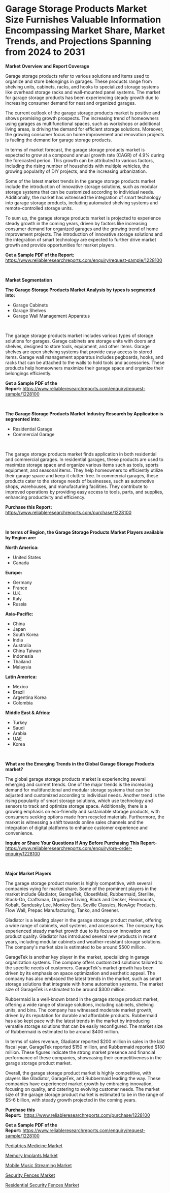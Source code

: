 <p><h1>Garage Storage Products Market Size Furnishes Valuable Information Encompassing Market Share, Market Trends, and Projections Spanning from 2024 to 2031</h1></p><p><strong>Market Overview and Report Coverage</strong></p>
<p><p>Garage storage products refer to various solutions and items used to organize and store belongings in garages. These products range from shelving units, cabinets, racks, and hooks to specialized storage systems like overhead storage racks and wall-mounted panel systems. The market for garage storage products has been experiencing steady growth due to increasing consumer demand for neat and organized garages.</p><p>The current outlook of the garage storage products market is positive and shows promising growth prospects. The increasing trend of homeowners using garages as multifunctional spaces, such as workshops or additional living areas, is driving the demand for efficient storage solutions. Moreover, the growing consumer focus on home improvement and renovation projects is fueling the demand for garage storage products.</p><p>In terms of market forecast, the garage storage products market is expected to grow at a compound annual growth rate (CAGR) of 4.9% during the forecasted period. This growth can be attributed to various factors, including the rising number of households with multiple vehicles, the growing popularity of DIY projects, and the increasing urbanization.</p><p>Some of the latest market trends in the garage storage products market include the introduction of innovative storage solutions, such as modular storage systems that can be customized according to individual needs. Additionally, the market has witnessed the integration of smart technology into garage storage products, including automated shelving systems and remote-controlled storage units.</p><p>To sum up, the garage storage products market is projected to experience steady growth in the coming years, driven by factors like increasing consumer demand for organized garages and the growing trend of home improvement projects. The introduction of innovative storage solutions and the integration of smart technology are expected to further drive market growth and provide opportunities for market players.</p></p>
<p><strong>Get a Sample PDF of the Report:</strong> <a href="https://www.reliableresearchreports.com/enquiry/request-sample/1228100">https://www.reliableresearchreports.com/enquiry/request-sample/1228100</a></p>
<p>&nbsp;</p>
<p><strong>Market Segmentation</strong></p>
<p><strong>The Garage Storage Products Market Analysis by types is segmented into:</strong></p>
<p><ul><li>Garage Cabinets</li><li>Garage Shelves</li><li>Garage Wall Management Apparatus</li></ul></p>
<p>&nbsp;</p>
<p><p>The garage storage products market includes various types of storage solutions for garages. Garage cabinets are storage units with doors and shelves, designed to store tools, equipment, and other items. Garage shelves are open shelving systems that provide easy access to stored items. Garage wall management apparatus includes pegboards, hooks, and racks that can be attached to the walls to hold tools and accessories. These products help homeowners maximize their garage space and organize their belongings efficiently.</p></p>
<p><strong>Get a Sample PDF of the Report:</strong>&nbsp;<a href="https://www.reliableresearchreports.com/enquiry/request-sample/1228100">https://www.reliableresearchreports.com/enquiry/request-sample/1228100</a></p>
<p>&nbsp;</p>
<p><strong>The Garage Storage Products Market Industry Research by Application is segmented into:</strong></p>
<p><ul><li>Residential Garage</li><li>Commercial Garage</li></ul></p>
<p>&nbsp;</p>
<p><p>The garage storage products market finds application in both residential and commercial garages. In residential garages, these products are used to maximize storage space and organize various items such as tools, sports equipment, and seasonal items. They help homeowners to efficiently utilize their garage space and keep it clutter-free. In commercial garages, these products cater to the storage needs of businesses, such as automotive shops, warehouses, and manufacturing facilities. They contribute to improved operations by providing easy access to tools, parts, and supplies, enhancing productivity and efficiency.</p></p>
<p><strong>Purchase this Report:</strong>&nbsp; <a href="https://www.reliableresearchreports.com/purchase/1228100">https://www.reliableresearchreports.com/purchase/1228100</a></p>
<p>&nbsp;</p>
<p><strong>In terms of Region, the Garage Storage Products Market Players available by Region are:</strong></p>
<p>
    <p> <strong> North America: </strong>
        <ul>
            <li>United States</li>
            <li>Canada</li>
        </ul>
        </p> 
    <p> <strong> Europe: </strong>
        <ul>
            <li>Germany</li>
            <li>France</li>
            <li>U.K.</li>
            <li>Italy</li>
            <li>Russia</li>
        </ul>
        </p> 
    <p> <strong> Asia-Pacific: </strong>
        <ul>
            <li>China</li>
            <li>Japan</li>
            <li>South Korea</li>
            <li>India</li>
            <li>Australia</li>
            <li>China Taiwan</li>
            <li>Indonesia</li>
            <li>Thailand</li>
            <li>Malaysia</li>
        </ul>
        </p> 
    <p> <strong> Latin America: </strong>
        <ul>
            <li>Mexico</li>
            <li>Brazil</li>
            <li>Argentina Korea</li>
            <li>Colombia</li>
        </ul>
        </p> 
    <p> <strong> Middle East & Africa: </strong>
        <ul>
            <li>Turkey</li>
            <li>Saudi</li>
            <li>Arabia</li>
            <li>UAE</li>
            <li>Korea</li>
        </ul>
    </p>
    </p>
<p>&nbsp;</p>
<p><strong>What are the Emerging Trends in the Global Garage Storage Products market?</strong></p>
<p><p>The global garage storage products market is experiencing several emerging and current trends. One of the major trends is the increasing demand for multifunctional and modular storage systems that can be adjusted and customized according to individual needs. Another trend is the rising popularity of smart storage solutions, which use technology and sensors to track and optimize storage space. Additionally, there is a growing emphasis on eco-friendly and sustainable storage products, with consumers seeking options made from recycled materials. Furthermore, the market is witnessing a shift towards online sales channels and the integration of digital platforms to enhance customer experience and convenience.</p></p>
<p><strong>Inquire or Share Your Questions If Any Before Purchasing This Report</strong>- <a href="https://www.reliableresearchreports.com/enquiry/pre-order-enquiry/1228100">https://www.reliableresearchreports.com/enquiry/pre-order-enquiry/1228100</a></p>
<p>&nbsp;</p>
<p><strong>Major Market Players</strong></p>
<p><p>The garage storage product market is highly competitive, with several companies vying for market share. Some of the prominent players in the market include Gladiator, GarageTek, ClosetMaid, Rubbermaid, Sterilite, Stack-On, Craftsman, Organized Living, Black and Decker, Fleximounts, Kobalt, Sandusky Lee, Monkey Bars, Seville Classics, NewAge Products, Flow Wall, Prepac Manufacturing, Tanko, and Greener. </p><p>Gladiator is a leading player in the garage storage product market, offering a wide range of cabinets, wall systems, and accessories. The company has experienced steady market growth due to its focus on innovation and product quality. Gladiator has introduced several new products in recent years, including modular cabinets and weather-resistant storage solutions. The company's market size is estimated to be around $500 million.</p><p>GarageTek is another key player in the market, specializing in garage organization systems. The company offers customized solutions tailored to the specific needs of customers. GarageTek's market growth has been driven by its emphasis on space optimization and aesthetic appeal. The company has also embraced the latest trends in the market, such as smart storage solutions that integrate with home automation systems. The market size of GarageTek is estimated to be around $300 million.</p><p>Rubbermaid is a well-known brand in the garage storage product market, offering a wide range of storage solutions, including cabinets, shelving units, and bins. The company has witnessed moderate market growth, driven by its reputation for durable and affordable products. Rubbermaid has also kept pace with the latest trends in the market by introducing versatile storage solutions that can be easily reconfigured. The market size of Rubbermaid is estimated to be around $400 million.</p><p>In terms of sales revenue, Gladiator reported $200 million in sales in the last fiscal year, GarageTek reported $150 million, and Rubbermaid reported $180 million. These figures indicate the strong market presence and financial performance of these companies, showcasing their competitiveness in the garage storage product market.</p><p>Overall, the garage storage product market is highly competitive, with players like Gladiator, GarageTek, and Rubbermaid leading the way. These companies have experienced market growth by embracing innovation, focusing on quality, and catering to evolving customer needs. The market size of the garage storage product market is estimated to be in the range of $5-6 billion, with steady growth projected in the coming years.</p></p>
<p><strong>Purchase this Report:</strong>&nbsp;&nbsp;<a href="https://www.reliableresearchreports.com/purchase/1228100">https://www.reliableresearchreports.com/purchase/1228100</a></p>
<p></p>
<p><strong>Get a Sample PDF of the Report:</strong>&nbsp;<a href="https://www.reliableresearchreports.com/enquiry/request-sample/1228100">https://www.reliableresearchreports.com/enquiry/request-sample/1228100</a></p>
<p><p><a href="https://medium.com/@chiragreportprime4/pediatrics-medicine-market-analysis-and-sze-forecasted-for-period-from-2023-to-2030-99cff7a49efc">Pediatrics Medicine Market</a></p><p><a href="https://medium.com/@chiragreportprime4/memory-implants-market-size-cagr-trends-2024-2030-9e1967c4bc69">Memory Implants Market</a></p><p><a href="https://medium.com/@chiragreportprime4/mobile-music-streaming-market-size-and-market-trends-complete-industry-overview-2023-to-2030-858493d33de1">Mobile Music Streaming Market</a></p><p><a href="https://github.com/aliciawhite5576/Market-Research-Report-List-2/blob/main/security-fences-market.md">Security Fences Market</a></p><p><a href="https://github.com/marloy8/Market-Research-Report-List-2/blob/main/residential-security-fences-market.md">Residential Security Fences Market</a></p></p>